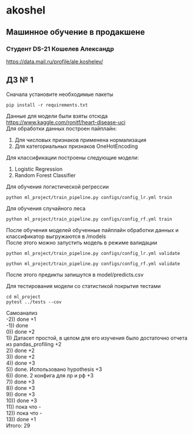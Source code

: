 # akoshel

## Машинное обучение в продакшене
### Студент DS-21 Кошелев Александр 
https://data.mail.ru/profile/ale.koshelev/

## ДЗ № 1

Сначала установите необходимые пакеты
```
pip install -r requirements.txt
```

Данные для модели были взяты отсюда https://www.kaggle.com/ronitf/heart-disease-uci <br>
Для обработки данных построен пайплайн:<br>
1. Для числовых признаков применена нормализация<br>
2. Для категориальных признаков OneHotEncoding

Для классификации построены следующие модели:
1. Logistic Regression
2. Random Forest Classifier

Для обучения логистической регрессии
```
python ml_project/train_pipeline.py configs/config_lr.yml train
```
Для обучения случайного леса
```
python ml_project/train_pipeline.py configs/config_rf.yml train
```

После обучения моделей обученные пайплайн обработки данных и классификатор выгружаются в /models<br>
После этого можно запустить модель в режиме валидации
 ```
python ml_project/train_pipeline.py configs/config_lr.yml validate
```
```
python ml_project/train_pipeline.py configs/config_rf.yml validate
```
После этого предикты запишутся в model/predicts.csv

Для тестирования модели со статистикой покрытия тестами
```
cd ml_project
pytest ../tests --cov
```

Самоанализ<br>
-2)) done +1 <br>
-1)) done<br>
0)) done +2<br>
1)) Датасет простой, в целом для его изучения было достаточно отчета из pandas_profiling +2<br>
2)) done +2<br>
3)) done +2<br>
4)) done +3<br>
5)) done. Использовано hypothesis +3<br>
6)) done. 2 конфига для лр и рф +3<br>
7)) done +3<br>
8)) done +3<br>
9)) done +3<br>
10)) done +3<br>
11)) пока что -<br>
12)) пока что - <br>
13)) done +1<br>
Итого: 29
